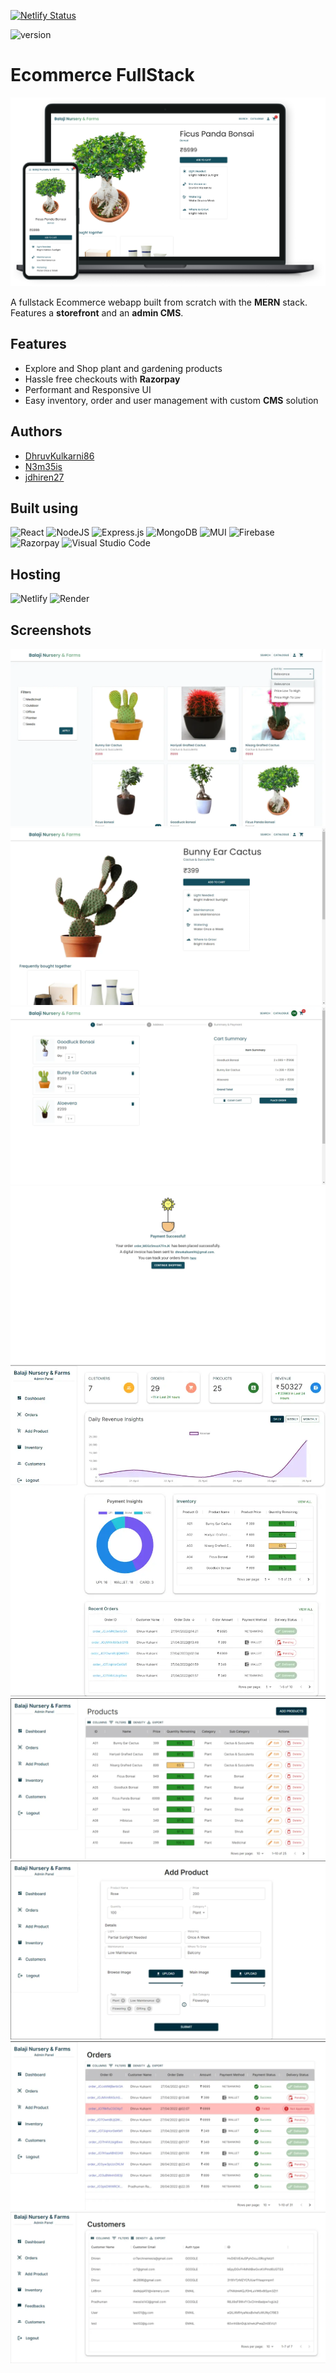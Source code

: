 [![Netlify Status](https://api.netlify.com/api/v1/badges/b60d42b8-c142-402f-b52b-185996668332/deploy-status)](https://app.netlify.com/sites/balajinursery/deploys)

![version](https://img.shields.io/badge/version-1.0-blue)

# Ecommerce FullStack

![hero](https://github.com/DhruvKulkarni86/eCommerce_fullstack/blob/frontend/Static/Screenshots/1.png)

A fullstack Ecommerce webapp built from scratch with the **MERN** stack. Features a **storefront** and an **admin CMS**.

## Features

-   Explore and Shop plant and gardening products
-   Hassle free checkouts with **Razorpay**
-   Performant and Responsive UI
-   Easy inventory, order and user management with custom **CMS** solution

## Authors

-   [DhruvKulkarni86](https://github.com/DhruvKulkarni86)
-   [N3m35is](https://github.com/N3m35is)
-   [jdhiren27](https://github.com/jdhiren27)

## Built using

![React](https://img.shields.io/badge/react-%2320232a.svg?style=for-the-badge&logo=react&logoColor=%2361DAFB)
![NodeJS](https://img.shields.io/badge/node.js-6DA55F?style=for-the-badge&logo=node.js&logoColor=white)
![Express.js](https://img.shields.io/badge/express.js-%23404d59.svg?style=for-the-badge&logo=express&logoColor=%2361DAFB)
![MongoDB](https://img.shields.io/badge/MongoDB-%234ea94b.svg?style=for-the-badge&logo=mongodb&logoColor=white)
![MUI](https://img.shields.io/badge/MUI-%230081CB.svg?style=for-the-badge&logo=mui&logoColor=white)
![Firebase](https://img.shields.io/badge/Firebase-039BE5?style=for-the-badge&logo=Firebase&logoColor=white)
![Razorpay](https://a11ybadges.com/badge?logo=razorpay)
![Visual Studio Code](https://img.shields.io/badge/Visual%20Studio%20Code-0078d7.svg?style=for-the-badge&logo=visual-studio-code&logoColor=white)

## Hosting

![Netlify](https://img.shields.io/badge/netlify-%23000000.svg?style=for-the-badge&logo=netlify&logoColor=#00C7B7)
![Render](https://img.shields.io/badge/Render-%46E3B7.svg?style=for-the-badge&logo=render&logoColor=white)

## Screenshots

![Catalogue](https://github.com/DhruvKulkarni86/eCommerce_fullstack/blob/main/Static/Screenshots/catalogue.webp)
![Product](https://github.com/DhruvKulkarni86/eCommerce_fullstack/blob/main/Static/Screenshots/product.webp)
![Cart](https://github.com/DhruvKulkarni86/eCommerce_fullstack/blob/main/Static/Screenshots/cart.webp)
![Confirmation](https://github.com/DhruvKulkarni86/eCommerce_fullstack/blob/main/Static/Screenshots/confirmation.webp)
![Admin](https://github.com/DhruvKulkarni86/eCommerce_fullstack/blob/main/Static/Screenshots/dash.webp)
![Products](https://github.com/DhruvKulkarni86/eCommerce_fullstack/blob/main/Static/Screenshots/products.webp)
![Add Product](https://github.com/DhruvKulkarni86/eCommerce_fullstack/blob/main/Static/Screenshots/addProduct.webp)
![Orders](https://github.com/DhruvKulkarni86/eCommerce_fullstack/blob/main/Static/Screenshots/orders.webp)
![Customers](https://github.com/DhruvKulkarni86/eCommerce_fullstack/blob/main/Static/Screenshots/custormers.webp)
